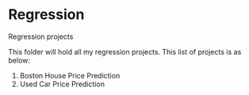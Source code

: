 # Regression
Regression projects

This folder will hold all my regression projects. This list of projects is as below:
1. Boston House Price Prediction
2. Used Car Price Prediction
